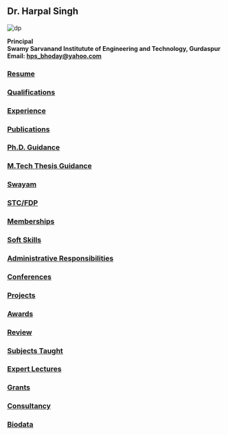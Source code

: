 
## Dr. Harpal Singh

![dp](Images/hps.jpg)

**Principal**  
**Swamy Sarvanand Institutute of Engineering and Technology, Gurdaspur**  
**Email: hps_bhoday@yahoo.com**

### [Resume](Files/Resume.md)
### [Qualifications](Files/Qualifications.md)
### [Experience](Files/Experience.md)
### [Publications](Files/Publications.md)
### [Ph.D. Guidance](Files/Phd.md)
### [M.Tech Thesis Guidance](Files/Mtech.md)
### [Swayam](Files/Swayam.md)
### [STC/FDP](Files/Fdp.md)
### [Memberships](Files/Member.md)
### [Soft Skills](Files/Skills.md)
### [Administrative Responsibilities](Files/Adminstration.md)
### [Conferences](Files/Conferences.md)
### [Projects](Files/Projects.md)
### [Awards](Files/Awards.md)
### [Review](Files/Review.md)
### [Subjects Taught](Files/Subjects.md)
### [Expert Lectures](Files/Lectures.md)
### [Grants](Files/Grants.md)
### [Consultancy](Files/Consultancy.md)
### [Biodata](Files/Biodata.md)

